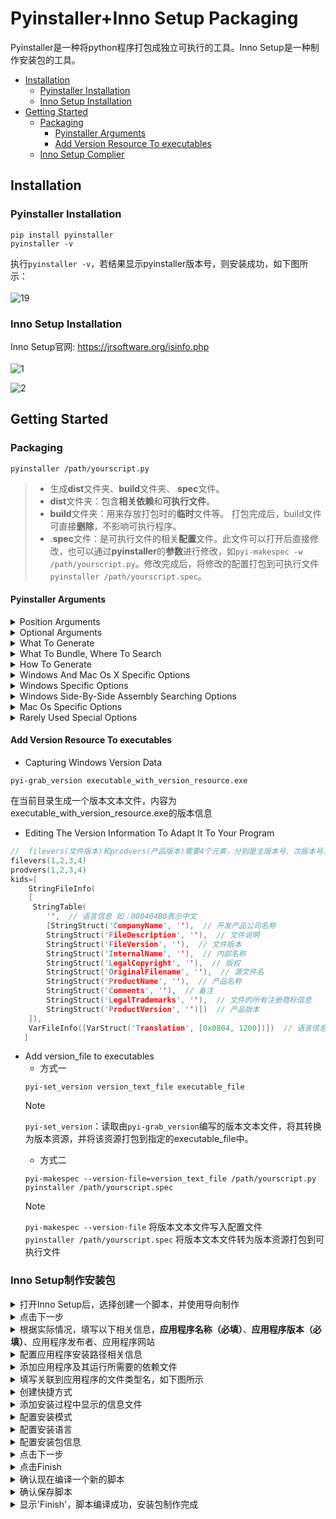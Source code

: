 # Pyinstaller+Inno Setup Packaging
Pyinstaller是一种将python程序打包成独立可执行的工具。Inno Setup是一种制作安装包的工具。<br>
- [Installation](#Installation)
    - [Pyinstaller Installation](#Pyinstaller-Installation)
    - [Inno Setup Installation](#Inno-Setup-Installation)
- [Getting Started](#Getting-Started)
    - [Packaging](#Packaging)
        - [Pyinstaller Arguments](#Pyinstaller-Arguments)
        - [Add Version Resource To executables](#Add-Version-Resource-To-executables)
    - [Inno Setup Complier](#Inno-Setup制作安装包)
## Installation
### Pyinstaller Installation
    pip install pyinstaller
    pyinstaller -v
执行`pyinstaller -v`，若结果显示pyinstaller版本号，则安装成功，如下图所示：<br><br>
![19](https://github.com/wangrui11111/pyinstaller/assets/142973887/adbf2498-a3cd-4d06-b6c2-b3d603022198)
### Inno Setup Installation
Inno Setup官网: https://jrsoftware.org/isinfo.php <br><br>
![1](https://github.com/wangrui11111/pyinstaller/assets/142973887/95ea14e7-ac6b-4c91-930f-55129a2f9539)<br>

![2](https://github.com/wangrui11111/pyinstaller/assets/142973887/774ada6e-8341-4ff8-8aae-32137e83b9b7)
## Getting Started
### Packaging
    pyinstaller /path/yourscript.py
> - 生成**dist**文件夹、**build**文件夹、.**spec**文件。
> - **dist**文件夹：包含**相关依赖**和**可执行文件**。
> - **build**文件夹：用来存放打包时的**临时**文件等。 打包完成后，build文件可直接**删除**，不影响可执行程序。
> - .**spec**文件：是可执行文件的相关**配置**文件。此文件可以打开后直接修改，也可以通过**pyinstaller**的**参数**进行修改，如`pyi-makespec -w /path/yourscript.py`。修改完成后，将修改的配置打包到可执行文件`pyinstaller /path/yourscript.spec`。
#### Pyinstaller Arguments
<details>
<summary>Position Arguments</summary>
    
|参数|作用|
|:---|:---|
|`scriptname`|<details><summary>**Name of scriptfiles** to be processed or exactly **one .spec file**.</summary> <p>If a .spec file is specified, most options are unnecessary and are ignored.</p></details>|   
</details>
<details>
<summary>Optional Arguments</summary>
     
|参数|作用|
|:---|:---|
|`-h, --help`|显示所有**pyinstaller**的**帮助**信息|
|`-v, --version`|显示**pyinstaller版本号**|
|`--distpath DIR`|<details><summary>打包生成的文件路径</summary><p>默认：当前路径下的**dist**文件夹内</p></details>|
|`--workpath WORKPATH`|<details><summary>打包过程中生成的临时文件路径</summary><p>默认：当前目录下的**build**文件内</p></details>|
|`-y, --noconfirm`|<details><summary>如果dist文件夹内已经存在生成文件，则**不询问**用户，直接覆盖</summary><p>默认：**询问**用户是否覆盖</P></details>|
|`--upx-dir UPX_DIR`|<details><summary>Path to UPX utility</summary><p>默认：search the **execution** path</p></details>|
|`-a, --ascii`|<details><summary>**不包含unicode**编码支持</summary><P>默认：**included** if available</p></details>|
|`--clean`|<details><summary>在本次编译之前，**清空上次**生成的各种文件</summary><p>默认：**不清除**</P></details>|
|`--log-level LEVEL`|<details><summary>编译时控制台信息中的详细信息</summary><p>LEVEL may be one of **TRACE**, **DEBUG**, **INFO**, **WARN**, **DEPRECATION**, **ERROR**, **FATAL** (default: INFO).<br> Also **settable via** and overrides the **PYI_LOG_LEVEL** environment variable.</p></details>|
</details>
<details> 
    <summary>What To Generate</summary>
    
|参数|作用|
|:---|:---|
|`-D, --onedir`|<details><summary>生成包含一个可执行文件的**one-folder**(default)</summary><p>生成结果是一个**目录**，各种第三方依赖、资源和.exe**同时**存储在该目录</p></details>|
|`-F, --onefile`|<details><summary>生成**只有**可执行文件的**one-file**</summary><p>生成结果是一个.**exe**文件，所有的第三方依赖、资源和代码均被打包进该.exe内，程序执行**缓慢**</p></details>|
|`--specpath DIR`|<details><summary>指定.**spec**文件的存储目录</summary><p>默认：当前目录</p></details>|
|`-n NAME, --name NAME`|<details><summary>要分配给打包生成的.**exe**和.**spec**文件的名称</summary><p>默认：**first script’s basename**</p></details>|
</details>
<details>
    <summary>What To Bundle, Where To Search</summary>

|参数|作用|
|:---|:---|
|`--add-data <SRC;DEST or SRC:DEST>`|<details><summary>打包**非二进制**资源,例如:图片</summary><p>用法：`pyinstaller /path/yourscript.py --add-data=src;dest`。**windows以;分割，linux以:分割**</p></details>|
|`--add-binary <SRC;DEST or SRC:DEST>`|<details><summary>打包**非二进制**资源</summary><p>用法:**同**`–add-data`。与`–add-data`不同的是，用binary添加的文件，pyi会分析它引用的文件并把它们**一同添加**进来</p></details>|
|`-p DIR, --paths DIR`|<details><summary>A path to search for **imports (like using PYTHONPATH)**.</summary><p>允许多个路径，中间用'**:**'隔开，等价于向.**spec**文件提供**pathex**参数</p></details>|
|`--hidden-import MODULENAME`,<br> `--hiddenimport MODULENAME`|<details><summary>Name an import **not visible** in the code of the script(s).</summary><p>用于打包时有些引入的**MODULENAME没有找到**，可多次使用</P></details>|
|`--collect-submodules MODULENAME`|<details><summary>收集指定的包或模块内所有的**子模块**</summary><p>可多次使用</p></details>|
|`--collect-data MODULENAME`,<br>` --collect-datas MODULENAME`|<details><summary>收集指定的包或模块中的所有**数据文件**</summary><p>可多次使用</p></details>|
|`--collect-binaries MODULENAME`|<details><summary>收集指定的包或模块内所有的**二进制文件**</summary><p>可多次使用</p></details>|
|`--collect-all MODULENAME`|<details><summary>收集指定的包或模块中所有的**子模块、数据文件和二进制文件**</summary><p>可多次使用</p></details>|
|`--copy-metadata PACKAGENAME`|<details><summary>复制指定包的**元数据**</summary><p>可多次使用</p></details>|
|`--recursive-copy-metadata PACKAGENAME`|<details><summary>复制指定包及其所有**依赖项的元数据**</summary><p>可多次使用</p></details>|
|`--additional-hooks-dir HOOKSPATH`|<details><summary>An additional path to search for **hooks**.</summary><p>可多次使用</p></details>|
|`--runtime-hook RUNTIME_HOOKS`|<details><summary>Path to a **custom runtime** hook file.</summary><p>如果设置了此参数，则runtime-hook会在运行main.py**之前**被运行</p></details>|
|`--exclude-module EXCLUDES`|<details><summary>Optional module or package (the Python name, not the path name) that will be **ignored** (as though it was not found).</summary><p>打包时忽略用不到的依赖库，减少文件大小</p></details>|
|`--splash IMAGE_FILE`|<details><summary>(EXPERIMENTAL) Add an splash screen with the image IMAGE_FILE to the application.</summary><p>The splash screen can display progress updates while unpacking.</p></details>|
</details>
<details>
    <summary>How To Generate</summary>

|参数|作用|
|:---|:---|
|`-d {all,imports,bootloader,noarchive}`,<br> `--debug {all,imports,bootloader,noarchive}`|<details><summary>应用程序执行时，输出log，有助于排查错误</summary><p>默认:不输出log</p></details>|
|`--python-option PYTHON_OPTION`|<details><summary>运行时指定一个命令行选项传给python解释器</summary><p>Currently supports “v” (equivalent to “–debug imports”), “u”, and “W <warning control>”.</p></details>|
|`-s, --strip`|<details><summary>Apply a symbol-table strip to the executable and shared libs</summary><p>不建议在Windows系统使用</p></details>|
|`--noupx`|<details><summary>禁止使用UPX</summary><p>works differently between Windows and *nix</p></details>|
|`--upx-exclude FILE`|<details><summary>使用upx时，**防止二进制文件被压缩**。</summary><p>用于UPX压缩时，损坏了某些二进制文件。**FILE**是没有路径的**二进制文件**的文件名，该参数可多次使用</p></details>|
</details>
<details>
    <summary>Windows And Mac Os X Specific Options</summary>

|参数|作用|
|:---|:---|
|`-c, --console, --nowindowed`|<details><summary>可执行文件工作时**显示**控制台窗口(默认)</summary><p>On Windows this option has no effect if the first script is a ‘.pyw’ file.</p></details>|
|`-w, --windowed, --noconsole`|<details><summary>Windows and Mac OS X:可执行文件工作时**不显示**控制台窗口</summary><p>On Mac OS this also triggers building a Mac OS .app bundle.<br> On Windows this option is automatically set if the first script is a ‘.pyw’ file.<br> This option is ignored on *NIX systems.</p></details>|
|`-i <FILE.ico or FILE.exe,ID or FILE.icns or Image or "NONE">`,<br> `--icon <FILE.ico or FILE.exe,ID or FILE.icns or Image or "NONE">`|<details><summary>给可执行文件**添加图标**，(**Windows格式为ico，Mac格式为icns**)</summary><p>FILE.ico: apply the icon to a Windows executable.<br> FILE.exe,ID: extract the icon with ID from an exe.<br> FILE.icns: apply the icon to the .app bundle on Mac OS. </p></details>|
|`--disable-windowed-traceback`|Disable traceback dump of unhandled exception in windowed (noconsole) mode (Windows and macOS only), and instead display a message that this feature is disabled.|
> [!IMPORTANT]
> 向启动程序添加图标时，如果输入的图像文件不是平台格式，PyInstaller会尝试使用Pillow将图标转换为正确的格式。输入Pillow安装指令——`pip install Pillow`，安装完成后，输入`pip show Pillow`，若显示版本信息，则安装成功，如下图：<br>
> ![20](https://github.com/wangrui11111/pyinstaller/assets/142973887/afb25126-d257-4294-9396-5ea8c689c8d5)
</details>
<details>
    <summary>Windows Specific Options</summary>

|参数|作用|
|:---|:---|
|`--version-file FILE`|<details><summary>添加**版本信息**文件</summary><p>用法:`pyinstaller --version-file version_file_info.txt`</p></details>|
|`--no-embed-manifest`|<details><summary>生成一个**额外**的.**exe**.**manifest**文件</summary><p>**仅适用于onedir**模式，在onefile模式中，有没有设置这个参数，manifest都是内嵌在.exe中的|
|`-r RESOURCE, --resource RESOURCE`|<details><summary>向**Windows**可执行文件**添加或更新**资源。</summary><p>The RESOURCE is **one to four items**, **FILE[,TYPE[,NAME[,LANGUAGE]]]**.<br>**FILE**可以是一个**数据文件**或.**exe/dll文件**。<br>对于数据文件，**至少TYPE**和**NAME**必须被指定，LANGUAGE默认0或也许被指定为wildcard *，更新给定的TYPE和NAME的所有资源。<br>对于exe/dll文件，如果TYPE, NAME 和 LANGUAGE被忽略或者被指定为wildcard *，所有资源文件将被添加/更新到最终的可执行文件。</p></details>|
|`--uac-admin`|创建一个Manifest，该Manifest将在应用程序启动时请求提升。
|`--uac-uiaccess`|允许升级应用程序与远程桌面一起工作。
</details>
<details>
    <summary>Windows Side-By-Side Assembly Searching Options</summary>

|参数|作用|
|:---|:---|
|`--win-private-assemblies`|<details><summary>Any Shared Assemblies bundled into the application will be **changed into Private** Assemblies.</summary><p>This means the exact versions of these assemblies will always be used, and any newer versions installed on user machines at the system level will be ignored.</p></details>|
|`--win-no-prefer-redirects`|While searching for Shared or Private Assemblies to bundle into the application, PyInstaller will prefer not to follow policies that redirect to newer versions, and will try to **bundle the exact versions** of the assembly.|
</details>
<details>
    <summary>Mac Os Specific Options</summary>

|参数|作用|
|:---|:---|
|`--argv-emulation`|<details><summary>Enable argv emulation for macOS app bundles.</summary><p>If enabled, the initial open document/URL event is processed by the bootloader and the passed file paths or URLs are appended to sys.argv.</p></details>|
|`--osx-bundle-identifier BUNDLE_IDENTIFIER`|<details><summary>Mac OS .app bundle identifier is used as the default **unique** program name for code signing purposes.</summary><p>The usual form is a hierarchical name in reverse DNS notation.<br>For example: com.mycompany.department.appname (default: first script’s basename)</p></details>|
|`--target-architecture ARCH, --target-arch ARCH`|<details><summary>Target architecture (macOS only; valid values: x86_64, arm64, universal2).</summary><p>Enables switching between universal2 and single-arch version of frozen application (provided python installation supports the target architecture).<br> If not target architecture is not specified, the current running architecture is targeted.</p></details>|
|`--codesign-identity IDENTITY`|<details><summary>Code signing identity (macOS only).</summary><p>Use the provided identity to sign collected binaries and generated executable. <br>If signing identity is not provided, ad- hoc signing is performed instead.</p></details>|
|`--osx-entitlements-file FILENAME`|Entitlements file to use when code-signing the collected binaries (macOS only).
</details>
<details>
    <summary>Rarely Used Special Options</summary>

|参数|作用|
|:---|:---|
|`--runtime-tmpdir PATH`|<details><summary>Where to extract libraries and support files in **onefile-mode**.</summary><p>If this option is given, the bootloader will ignore any temp-folder location defined by the run-time OS.<br> The _MEIxxxxxx-folder will be created here. Please use this option only if you know what you are doing.</p></details>|
|`--bootloader-ignore-signals`|<details><summary>Tell the bootloader to ignore signals rather than forwarding them to the child process.</summary><p>Useful in situations where for example a supervisor process signals both the bootloader and the child (e.g., via a process group) to avoid signalling the child twice.</p></details>|
</details>
    
#### Add Version Resource To executables
+ Capturing Windows Version Data
```
pyi-grab_version executable_with_version_resource.exe
```
在当前目录生成一个版本文本文件，内容为executable_with_version_resource.exe的版本信息
+ Editing The Version Information To Adapt It To Your Program<br>
```cpp
//  filevers(文件版本)和prodvers(产品版本)需要4个元素，分别是主版本号、次版本号、修订版本号、编译版本号,根据实际情况修改
filevers(1,2,3,4)
prodvers(1,2,3,4)
kids=[
    StringFileInfo(
    [
     StringTable(
        '',  // 语言信息 如：080404B0表示中文
        [StringStruct('CompanyName', ''),  // 开发产品公司名称
        StringStruct('FileDescription', ''),  // 文件说明
        StringStruct('FileVersion', ''),  // 文件版本
        StringStruct('InternalName', ''),  // 内部名称
        StringStruct('LegalCopyright', ''),  // 版权
        StringStruct('OriginalFilename', ''),  // 源文件名
        StringStruct('ProductName', ''),  // 产品名称
        StringStruct('Comments', ''),  // 备注
        StringStruct('LegalTrademarks', ''),  // 文件的所有注册商标信息
        StringStruct('ProductVersion', '')])  // 产品版本
    ]),
    VarFileInfo([VarStruct('Translation', [0x0804, 1200])])  // 语言信息 0x0804：中文简体,1200：中国 可根据需求修改
   ]

```
+ Add version_file to executables
    + 方式一 
    ```
    pyi-set_version version_text_file executable_file
    ```
    > [!NOTE]
    > `pyi-set_version`：读取由`pyi-grab_version`编写的版本文本文件，将其转换为版本资源，并将该资源打包到指定的executable_file中。
    + 方式二
    ```
    pyi-makespec --version-file=version_text_file /path/yourscript.py 
    pyinstaller /path/yourscript.spec
    ```
    > [!NOTE]
    > `pyi-makespec --version-file` 将版本文本文件写入配置文件<br>
    > `pyinstaller /path/yourscript.spec` 将版本文本文件转为版本资源打包到可执行文件
### Inno Setup制作安装包
<details>
<summary>打开Inno Setup后，选择创建一个脚本，并使用导向制作</summary>

![3](https://github.com/wangrui11111/pyinstaller/assets/142973887/a803512d-fd03-4be8-9e57-5c653bcc2151)
</details>
<details>
<summary>点击下一步</summary>

![4](https://github.com/wangrui11111/pyinstaller/assets/142973887/461aa1f4-9b1a-41ff-8bc4-595548c4867a)
</details>
<details>
<summary>根据实际情况，填写以下相关信息，<strong>应用程序名称（必填）</strong>、<strong>应用程序版本（必填）</strong>、应用程序发布者、应用程序网站</summary>
    
![5](https://github.com/wangrui11111/pyinstaller/assets/142973887/b632bdd2-9788-4b46-8b51-4fbfa6f05b29)
</details>
<details>
<summary> 配置应用程序安装路径相关信息</summary>
    
![6](https://github.com/wangrui11111/pyinstaller/assets/142973887/60593934-2ab1-4310-92be-ae4ba35a3d93)
</details>
<details>
<summary>添加应用程序及其运行所需要的依赖文件</summary>
    
![7](https://github.com/wangrui11111/pyinstaller/assets/142973887/6ef0968a-9235-4ffd-89a2-1569206787f6)
</details>
<details>
<summary> 填写关联到应用程序的文件类型名，如下图所示</summary>
    
![8](https://github.com/wangrui11111/pyinstaller/assets/142973887/d8f1b7d2-9b13-4805-bc41-6119f260fa5f)
</details>
<details>
<summary>创建快捷方式</summary>
    
![9](https://github.com/wangrui11111/pyinstaller/assets/142973887/1445d1f9-9f78-43cd-9ab3-6a4f08b12eda)
</details>
<details>
<summary>添加安装过程中显示的信息文件</summary>
    
![10](https://github.com/wangrui11111/pyinstaller/assets/142973887/29eb70fb-84e9-46c9-81b2-f984fc2cded7)
</details>
<details>
<summary>配置安装模式</summary>
    
![11](https://github.com/wangrui11111/pyinstaller/assets/142973887/d01753ca-f1a5-478a-a3bd-b88d38453eda)
</details>
<details>
<summary>配置安装语言</summary>
    
![12](https://github.com/wangrui11111/pyinstaller/assets/142973887/67a1b1ec-1c26-4a16-b089-5e83185b10fd)
</details>
<details>
<summary>配置安装包信息</summary>
    
![13](https://github.com/wangrui11111/pyinstaller/assets/142973887/48af923a-1986-4e71-81c5-84c59a3b11bc)
</details>
<details>
<summary>点击下一步</summary>
    
![14](https://github.com/wangrui11111/pyinstaller/assets/142973887/096df849-a0bd-4b64-8695-5b0096f80295)
</details>
<details>
<summary>点击Finish</summary>
    
![15](https://github.com/wangrui11111/pyinstaller/assets/142973887/a26b13a8-7ca9-4760-8bc1-ed240c02208d)<br>
</details>
<details>
<summary>确认现在编译一个新的脚本</summary>

![16](https://github.com/wangrui11111/pyinstaller/assets/142973887/206499a0-1a54-4bdc-a9b1-7233264b0ac9)
</details>
<details>
<summary>确认保存脚本</summary>   
    
![17](https://github.com/wangrui11111/pyinstaller/assets/142973887/a0a9a334-fc0d-4c4d-9520-d2749835ad43)
</details>
<details><summary>显示'Finish'，脚本编译成功，安装包制作完成</summary>
    
![18](https://github.com/wangrui11111/pyinstaller/assets/142973887/2d31f741-f924-4dd7-99bb-55b0580362df)
</details>
